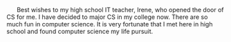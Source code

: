 <p>&nbsp;&nbsp;&nbsp;&nbsp;&nbsp; Best wishes to my high school IT teacher, Irene, who opened the door of CS for me. 
I have decided to major CS in my college now. There are so much fun in computer science. 
It is very fortunate that I met here in high school and found computer science my life pursuit.
</p>